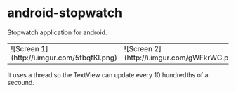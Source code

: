 android-stopwatch
=================

Stopwatch application for android. 

<table>
  <tr>
    <td>![Screen 1](http://i.imgur.com/5fbqfKl.png)</td>
    <td>![Screen 2](http://i.imgur.com/gWFkrWG.png)</td>
  </tr>
<table>

It uses a thread so the TextView can update every 10 hundredths of a secound.
